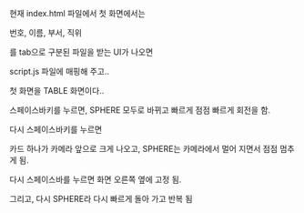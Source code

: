 현재 index.html 파일에서 첫 화면에서는

번호, 이름, 부서, 직위

를 tab으로 구분된 파일을 받는 UI가 나오면 

script.js 파일에 매핑해 주고..

첫 화면을 TABLE 화면이다..

스페이스바키를 누르면, SPHERE 모두로 바뀌고 빠르게 점점 빠르게 회전을 함.

다시 스페이스바키를 누르면

카드 하나가 카메라 앞으로 크게 나오고, SPHERE는 카메라에서 멀어 지면서 점점 멈추게 됨.

다시 스페이스바를 누르면 화면 오른쪽 옆에 고정 됨.

그리고, 다시 SPHERE라 다시 빠르게 돌아 가고 반복 됨